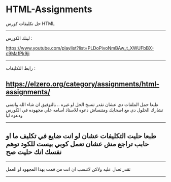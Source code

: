 # HTML-Assignments

حل تكليفات كورس HTML
******************
لينك الكورس  : 

https://www.youtube.com/playlist?list=PLDoPjvoNmBAw_t_XWUFbBX-c9MafPk9ji
******************
رابط التكليفات :

https://elzero.org/category/assignments/html-assignments/
-----------------------

طبعا حمل الملفات دي عشان تقدر تنسخ الحل او غيره .. بالتوفيق ان شاء الله 
واتمني تشارك الحلول دي مع اصحابك ومتنساش دعوه للاستاذ اسامه علي مجهوده في الكورس ودعوه ليا 


------------------------
طبعا حليت التكليفات عشان لو انت ضايع في تكليف ما او حابب تراجع مش عشان تعمل كوبي بيست للكود توهم نفسك انك حليت صح
------------------------

**********************************

تقدر تعدل عليه ولاكن لاتنسب ان انت من قمت بهذا المجهود او العمل

**********************************
